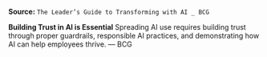 **Source:** `The Leader’s Guide to Transforming with AI _ BCG`

**Building Trust in AI is Essential**
Spreading AI use requires building trust through proper guardrails, responsible AI practices, and demonstrating how AI can help employees thrive. — BCG
